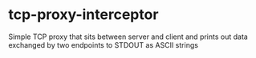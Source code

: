 # tcp-proxy-interceptor
Simple TCP proxy that sits between server and client and prints out data exchanged by two endpoints to STDOUT as ASCII strings
